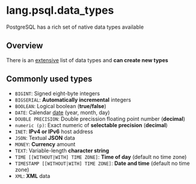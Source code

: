 # lang.psql.data_types

PostgreSQL has a rich set of native data types available

## Overview

There is an [extensive](https://www.postgresql.org/docs/13/datatype.html) list
of data types and **can create new types**

## Commonly used types

- `BIGINT`: Signed eight-byte integers
- `BIGSERIAL`: **Automatically incremental** integers
- `BOOLEAN`: Logical boolean (**true/false**)
- `DATE`: Calendar [date](./ysvb.md) (year, month, day)
- `DOUBLE PRECISION`: Double precission floating point number (**decimal**)
- `numeric (p)`: Exact numeric of **selectable precision** (**decimal**)
- `INET`: **IPv4 or IPv6** host address
- `JSON`: Textual **JSON** data
- `MONEY`: **Currency** amount
- `TEXT`: Variable-length **character string**
- `TIME [[WITHOUT|WITH] TIME ZONE]`: **Time of day** (default no time zone)
- `TIMESTAMP [[WITHOUT|WITH] TIME ZONE]`: **Date and time** (default no time zone)
- `XML`: **XML** data
